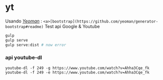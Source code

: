 # yt
Usando *[Yeoman](http://yeoman.io/)* : `<a>[bootstrap](https://github.com/yeoman/generator-bootstrap#readme)`
Test api Google & Youtube
``` bash
gulp
gulp serve
gulp serve:dist # now error
```

### api youtube-dl

	youtube-dl -f 249 -g https://www.youtube.com/watch?v=Ahha3Cqe_fk
	youtube-dl -f 249 -e https://www.youtube.com/watch?v=Ahha3Cqe_fk
